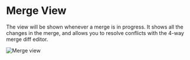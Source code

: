 # Merge View
The view will be shown whenever a merge is in progress. It shows all the changes in the merge, and allows you to resolve conflicts with the 4-way merge diff editor.

<img src="/assets/docs/ui-merge.png" class="fit-image" alt="Merge view">
